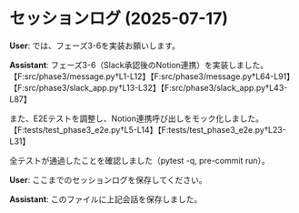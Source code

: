 # セッションログ (2025-07-17)

**User**: では、フェーズ3-6を実装お願いします。

**Assistant**: フェーズ3-6（Slack承認後のNotion連携）を実装しました。
【F:src/phase3/message.py†L1-L12】【F:src/phase3/message.py†L64-L91】
【F:src/phase3/slack_app.py†L13-L32】【F:src/phase3/slack_app.py†L43-L87】

また、E2Eテストを調整し、Notion連携呼び出しをモック化しました。
【F:tests/test_phase3_e2e.py†L5-L14】【F:tests/test_phase3_e2e.py†L23-L31】

全テストが通過したことを確認しました（pytest -q, pre-commit run）。

**User**: ここまでのセッションログを保存してください。

**Assistant**: このファイルに上記会話を保存しました。

